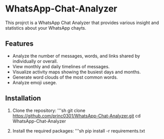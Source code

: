 # WhatsApp-Chat-Analyzer
This projrct is a WhatsApp Chat Analyzer that provides various insight and statistics about your WhatsApp chayts.

## Features

- Analyze the number of messages, words, and links shared by individually or overall.
- View monthly and daily timelines of messages.
- Visualize activity maps showing the busiest days and months.
- Generate word clouds of the most common words.
- Analyze emoji usege.

## Installation

1. Clone the repository:
   '''sh
   git clone https://github.com/princ0301/WhatsApp-Chat-Analyzer.git
   cd WhatsApp-Chat-Analyzer

2. Install the required packages:
   '''sh
   pip install -r requirements.txt

